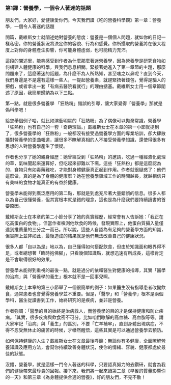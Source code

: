 ### 第1課：營養學，一個令人著迷的話題

朋友們，大家好，愛健康愛你們。今天我們讀《吃的營養科學觀》第一章：營養學，一個令人著迷的話題

開篇，戴維斯女士就闡述她對營養的態度：營養是一個個人問題，就如你的日記一樣私密。你的營養狀況將決定你的容貌、行為和感覺。你所攝取的營養將在很大程度上對你的身體產生影響，你可能身體虛弱，也可能精力充沛。

這段的闡述里，能夠感受到作者為什麼那麼著迷營養學，因為營養學是研究食物如何構建人體健康的科學，與我們息息相關。緊接著她進入了第一章節的主題，那麼問題來了，這麼著迷的話題，為什麼不為人所熟知，甚至嗤之以鼻呢？直到今天，我們身邊是不是還有這樣一些人，一提起營養素，就趕緊捂著錢包，覺得是騙人的把戲，或者拿出一套「有病去醫院看就行」的理由搪塞。戴維斯女士用一個章節闡述了原因，我簡單歸納為以下三點。

第一點，就是很多營養學 「狂熱粉」錯誤的引導，讓大家覺得「營養學」那就是偽科學吧！

給您舉個例子哈，就比如演藝明星的「狂熱粉」為了偶像可以拋棄常識，營養學「狂熱粉」也有自己的一套「奇葩理論。」戴維斯女士在本章的第一小節就提到了，很多營養學的「狂熱粉」一般都沒有接受過營養學方面的專業培訓，卻大肆散播對營養學的歪曲報道，讓很多不瞭解真相的人不接受營養學知識，還使得很多有思想的人對營養學產生了懷疑。

作者也分享了她的親身經歷：她曾經受到「狂熱粉」的邀請，吃過一種經液化處理的草，氣味聞起來還算好，但吃起來卻難以下嚥。這些「狂熱粉」都是這麼認為的，食物只有如毒藥難吃，才能對身體健康真正起到作用。作者就很疑惑了：他們這麼做，真的是為了身體的健康麼？她在營養學領域工作的時間越長，就越相信只有美味的食物才能真正的有益於健康。

營養學未能得到廣泛應用的第二點，那就是到處充斥著大量錯誤的信息。很多人都以為自己很懂營養，但其實根本就是錯的理念，這也是為什麼我們要持續讀書的首要原因。

戴維斯女士在本章的第二小節分享了她的真實經歷，經常會有人告訴她：「我正在吃高蛋白的食物」。但當作者檢測他飲食的時候，發現實際上，他蛋白質攝入量僅達到推薦量的三分之一而已。所以說，這些人自認為有足夠的營養學方面的知識，但實際上並非如此，最後造成的結果就是他們無法改善自己的健康狀況。

很多人都「自以為是」地以為，自己懂得如何搭配飲食，但由於知識面和眼界得不足，或者總想著「臨時抱佛腳」，只看幾個知識點，就想迅速有所成長，這樣肯定是不會取得很好的效果。

營養學未能得到重視的最後一點，就是過分的依賴醫生對健康的指導，其實「醫學的治病」與「營養學的養生」根本就不是一回事兒啊。

戴維斯女士本章的第三小節舉了一個很簡單的例子：如果醫生沒有指導患者改變飲食，通常患者也會覺得營養學並不重要。但是，「醫學」和「營養學」根本是兩個學科，醫生從讀書到工作，始終研究的是疾病，並非是營養。

作者強調：「醫學的目的始終是治病救人，而營養學的目的才是保持健康和防止疾病。「其實，很多疾病與飲食密不可分。比如咱們瞭解的高血糖、高血脂等等。請大家牢記「治病」與「養生」的區別，不要「亡羊補牢」，直到身體出現病症，不得不忍受無休止的痛苦的時候，才幡然醒悟，這些其實是可以通過營養學去預防。

如何保持健康的人生？戴維斯女士在文章最後呼籲：無論你有多健康，全面瞭解營養知識及應用方法，會幫你持續改善身體狀況，使你的情緒、容貌、健康都處於最佳的狀態。

沒錯，營養學，就是這樣一門令人著迷的科學，只要認真努力的去鑽研，就會為我們的健康帶來最珍貴的回報。接下來，我們將一起來讀第二章《早餐的質量影響你的一天》和第三章《為身體提供合適的營養》，好的朋友們，不見不散！